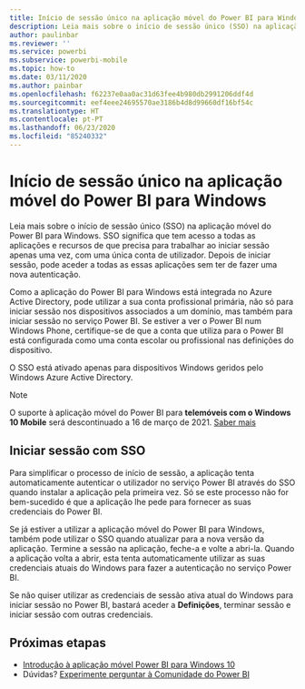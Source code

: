 ```yaml
---
title: Início de sessão único na aplicação móvel do Power BI para Windows
description: Leia mais sobre o início de sessão único (SSO) na aplicação móvel do Power BI para Windows. SSO significa que tem acesso a todas as aplicações e recursos de que precisa para trabalhar ao iniciar sessão apenas uma vez, com uma única conta de utilizador.
author: paulinbar
ms.reviewer: ''
ms.service: powerbi
ms.subservice: powerbi-mobile
ms.topic: how-to
ms.date: 03/11/2020
ms.author: painbar
ms.openlocfilehash: f62237e0aa0ac31d63fee4b980db2991206ddf4d
ms.sourcegitcommit: eef4eee24695570ae3186b4d8d99660df16bf54c
ms.translationtype: HT
ms.contentlocale: pt-PT
ms.lasthandoff: 06/23/2020
ms.locfileid: "85240332"
---
```

# <a name="single-sign-on-in-the-power-bi-mobile-windows-app"></a>Início de sessão único na aplicação móvel do Power BI para Windows

Leia mais sobre o início de sessão único (SSO) na aplicação móvel do Power BI para Windows. SSO significa que tem acesso a todas as aplicações e recursos de que precisa para trabalhar ao iniciar sessão apenas uma vez, com uma única conta de utilizador. Depois de iniciar sessão, pode aceder a todas as essas aplicações sem ter de fazer uma nova autenticação. 

Como a aplicação do Power BI para Windows está integrada no Azure Active Directory, pode utilizar a sua conta profissional primária, não só para iniciar sessão nos dispositivos associados a um domínio, mas também para iniciar sessão no serviço Power BI. Se estiver a ver o Power BI num Windows Phone, certifique-se de que a conta que utiliza para o Power BI está configurada como uma conta escolar ou profissional nas definições do dispositivo.  

O SSO está ativado apenas para dispositivos Windows geridos pelo Windows Azure Active Directory.

>[!NOTE]
>O suporte à aplicação móvel do Power BI para **telemóveis com o Windows 10 Mobile** será descontinuado a 16 de março de 2021. [Saber mais](https://go.microsoft.com/fwlink/?linkid=2121400)

## <a name="sign-in-with-sso"></a>Iniciar sessão com SSO

Para simplificar o processo de início de sessão, a aplicação tenta automaticamente autenticar o utilizador no serviço Power BI através do SSO quando instalar a aplicação pela primeira vez. Só se este processo não for bem-sucedido é que a aplicação lhe pede para fornecer as suas credenciais do Power BI.  

Se já estiver a utilizar a aplicação móvel do Power BI para Windows, também pode utilizar o SSO quando atualizar para a nova versão da aplicação. Termine a sessão na aplicação, feche-a e volte a abri-la. Quando a aplicação volta a abrir, esta tenta automaticamente utilizar as suas credenciais atuais do Windows para fazer a autenticação no serviço Power BI. 

Se não quiser utilizar as credenciais de sessão ativa atual do Windows para iniciar sessão no Power BI, bastará aceder a **Definições**, terminar sessão e iniciar sessão com outras credenciais. 
 
## <a name="next-steps"></a>Próximas etapas

- [Introdução à aplicação móvel Power BI para Windows 10](mobile-windows-10-phone-app-get-started.md)
- Dúvidas? [Experimente perguntar à Comunidade do Power BI](https://community.powerbi.com/)

